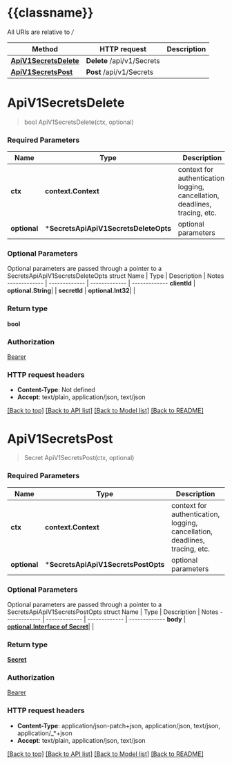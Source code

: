 # {{classname}}

All URIs are relative to */*

Method | HTTP request | Description
------------- | ------------- | -------------
[**ApiV1SecretsDelete**](SecretsApi.md#ApiV1SecretsDelete) | **Delete** /api/v1/Secrets | 
[**ApiV1SecretsPost**](SecretsApi.md#ApiV1SecretsPost) | **Post** /api/v1/Secrets | 

# **ApiV1SecretsDelete**
> bool ApiV1SecretsDelete(ctx, optional)


### Required Parameters

Name | Type | Description  | Notes
------------- | ------------- | ------------- | -------------
 **ctx** | **context.Context** | context for authentication, logging, cancellation, deadlines, tracing, etc.
 **optional** | ***SecretsApiApiV1SecretsDeleteOpts** | optional parameters | nil if no parameters

### Optional Parameters
Optional parameters are passed through a pointer to a SecretsApiApiV1SecretsDeleteOpts struct
Name | Type | Description  | Notes
------------- | ------------- | ------------- | -------------
 **clientId** | **optional.String**|  | 
 **secretId** | **optional.Int32**|  | 

### Return type

**bool**

### Authorization

[Bearer](../README.md#Bearer)

### HTTP request headers

 - **Content-Type**: Not defined
 - **Accept**: text/plain, application/json, text/json

[[Back to top]](#) [[Back to API list]](../README.md#documentation-for-api-endpoints) [[Back to Model list]](../README.md#documentation-for-models) [[Back to README]](../README.md)

# **ApiV1SecretsPost**
> Secret ApiV1SecretsPost(ctx, optional)


### Required Parameters

Name | Type | Description  | Notes
------------- | ------------- | ------------- | -------------
 **ctx** | **context.Context** | context for authentication, logging, cancellation, deadlines, tracing, etc.
 **optional** | ***SecretsApiApiV1SecretsPostOpts** | optional parameters | nil if no parameters

### Optional Parameters
Optional parameters are passed through a pointer to a SecretsApiApiV1SecretsPostOpts struct
Name | Type | Description  | Notes
------------- | ------------- | ------------- | -------------
 **body** | [**optional.Interface of Secret**](Secret.md)|  | 

### Return type

[**Secret**](Secret.md)

### Authorization

[Bearer](../README.md#Bearer)

### HTTP request headers

 - **Content-Type**: application/json-patch+json, application/json, text/json, application/_*+json
 - **Accept**: text/plain, application/json, text/json

[[Back to top]](#) [[Back to API list]](../README.md#documentation-for-api-endpoints) [[Back to Model list]](../README.md#documentation-for-models) [[Back to README]](../README.md)

